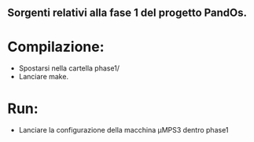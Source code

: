 ## Sorgenti relativi alla fase 1 del progetto PandOs.

# Compilazione:
- Spostarsi nella cartella phase1/ 
- Lanciare make.

# Run:
- Lanciare la configurazione della macchina µMPS3 dentro phase1
